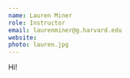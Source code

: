 ```yaml
---
name: Lauren Miner
role: Instructor
email: laurenminer@g.harvard.edu
website: 
photo: lauren.jpg
---
```


Hi! 
